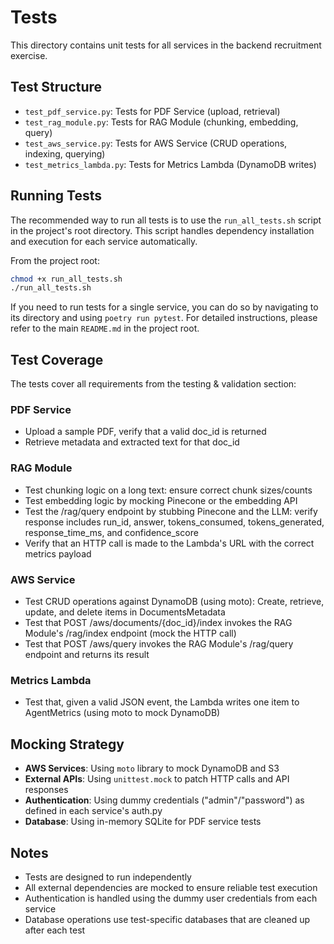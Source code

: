 # Tests

This directory contains unit tests for all services in the backend recruitment exercise.

## Test Structure

- `test_pdf_service.py`: Tests for PDF Service (upload, retrieval)
- `test_rag_module.py`: Tests for RAG Module (chunking, embedding, query)
- `test_aws_service.py`: Tests for AWS Service (CRUD operations, indexing, querying)
- `test_metrics_lambda.py`: Tests for Metrics Lambda (DynamoDB writes)

## Running Tests

The recommended way to run all tests is to use the `run_all_tests.sh` script in the project's root directory. This script handles dependency installation and execution for each service automatically.

From the project root:
```bash
chmod +x run_all_tests.sh
./run_all_tests.sh
```

If you need to run tests for a single service, you can do so by navigating to its directory and using `poetry run pytest`. For detailed instructions, please refer to the main `README.md` in the project root.

## Test Coverage

The tests cover all requirements from the testing & validation section:

### PDF Service
-  Upload a sample PDF, verify that a valid doc_id is returned
-  Retrieve metadata and extracted text for that doc_id

### RAG Module
-  Test chunking logic on a long text: ensure correct chunk sizes/counts
-  Test embedding logic by mocking Pinecone or the embedding API
-  Test the /rag/query endpoint by stubbing Pinecone and the LLM: verify response includes run_id, answer, tokens_consumed, tokens_generated, response_time_ms, and confidence_score
-  Verify that an HTTP call is made to the Lambda's URL with the correct metrics payload

### AWS Service
-  Test CRUD operations against DynamoDB (using moto): Create, retrieve, update, and delete items in DocumentsMetadata
-  Test that POST /aws/documents/{doc_id}/index invokes the RAG Module's /rag/index endpoint (mock the HTTP call)
-  Test that POST /aws/query invokes the RAG Module's /rag/query endpoint and returns its result

### Metrics Lambda
-  Test that, given a valid JSON event, the Lambda writes one item to AgentMetrics (using moto to mock DynamoDB)

## Mocking Strategy

- **AWS Services**: Using `moto` library to mock DynamoDB and S3
- **External APIs**: Using `unittest.mock` to patch HTTP calls and API responses
- **Authentication**: Using dummy credentials ("admin"/"password") as defined in each service's auth.py
- **Database**: Using in-memory SQLite for PDF service tests

## Notes

- Tests are designed to run independently
- All external dependencies are mocked to ensure reliable test execution
- Authentication is handled using the dummy user credentials from each service
- Database operations use test-specific databases that are cleaned up after each test